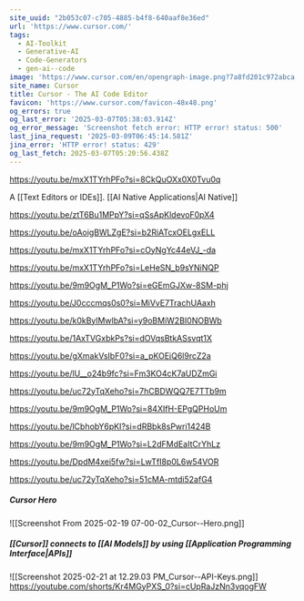 ```yaml
---
site_uuid: "2b053c07-c705-4885-b4f8-640aaf8e36ed"
url: 'https://www.cursor.com/'
tags:
  - AI-Toolkit
  - Generative-AI
  - Code-Generators
  - gen-ai--code
image: 'https://www.cursor.com/en/opengraph-image.png?7a8fd201c972abca'
site_name: Cursor
title: Cursor - The AI Code Editor
favicon: 'https://www.cursor.com/favicon-48x48.png'
og_errors: true
og_last_error: '2025-03-07T05:38:03.914Z'
og_error_message: 'Screenshot fetch error: HTTP error! status: 500'
last_jina_request: '2025-03-09T06:45:14.581Z'
jina_error: 'HTTP error! status: 429'
og_last_fetch: 2025-03-07T05:20:56.438Z
---
```


https://youtu.be/mxX1TYrhPFo?si=8CkQuOXx0X0Tvu0q

A [[Text Editors or IDEs]].  [[AI Native Applications|AI Native]]

https://youtu.be/ztT6Bu1MPpY?si=qSsApKldevoF0pX4

https://youtu.be/oAoigBWLZgE?si=b2RiATcxOELgxELL

https://youtu.be/mxX1TYrhPFo?si=cOyNgYc44eVJ_-da

https://youtu.be/mxX1TYrhPFo?si=LeHeSN_b9sYNiNQP

https://youtu.be/9m9OgM_P1Wo?si=eGEmGJXw-8SM-phj

https://youtu.be/J0cccmqs0s0?si=MiVvE7TrachUAaxh

https://youtu.be/k0kBylMwlbA?si=y9oBMiW2BI0NOBWb

https://youtu.be/1AxTVGxbkPs?si=dOVqsBtkASsvqt1X

https://youtu.be/gXmakVsIbF0?si=a_pKOEjQ6l9rcZ2a

https://youtu.be/lU__o24b9fc?si=Fm3KO4cK7aUDZmGi

https://youtu.be/uc72yTqXeho?si=7hCBDWQQ7E7TTb9m

https://youtu.be/9m9OgM_P1Wo?si=84XIfH-EPgQPHoUm

https://youtu.be/lCbhobY6pKI?si=dRBbk8sPwri1424B

https://youtu.be/9m9OgM_P1Wo?si=L2dFMdEaItCrYhLz

https://youtu.be/DpdM4xei5fw?si=LwTfI8p0L6w54VOR

https://youtu.be/uc72yTqXeho?si=51cMA-mtdi52afG4
##### Cursor Hero
![[Screenshot From 2025-02-19 07-00-02_Cursor--Hero.png]]

##### [[Cursor]] connects to [[AI Models]] by using [[Application Programming Interface|APIs]]
![[Screenshot 2025-02-21 at 12.29.03 PM_Cursor--API-Keys.png]]
https://youtube.com/shorts/Kr4MGyPXS_0?si=cUpRaJzNn3vqogFW
